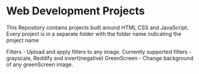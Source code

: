 # Web Development Projects

This Repository contains projects built around HTML CSS and JavaScript. Every project is in a separate folder with the folder name indicating the project name

Filters - Upload and apply filters to any image. Currently supported filters - grayscale, Reddify and invert(negative)
GreenScreen - Change background of any greenScreen image. 
